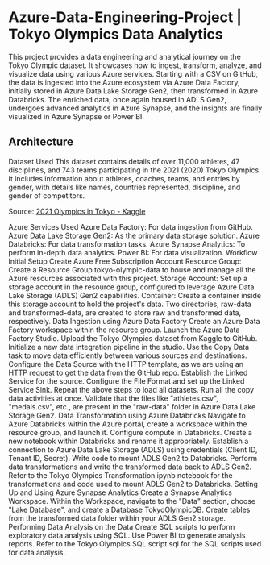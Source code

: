 # Azure-Data-Engineering-Project | Tokyo Olympics Data Analytics
This project provides a data engineering and analytical journey on the Tokyo Olympic dataset. It showcases how to ingest, transform, analyze, and visualize data using various Azure services. Starting with a CSV on GitHub, the data is ingested into the Azure ecosystem via Azure Data Factory, initially stored in Azure Data Lake Storage Gen2, then transformed in Azure Databricks. The enriched data, once again housed in ADLS Gen2, undergoes advanced analytics in Azure Synapse, and the insights are finally visualized in Azure Synapse or Power BI.

## Architecture
Dataset Used
This dataset contains details of over 11,000 athletes, 47 disciplines, and 743 teams participating in the 2021 (2020) Tokyo Olympics. It includes information about athletes, coaches, teams, and entries by gender, with details like names, countries represented, discipline, and gender of competitors.

Source: [2021 Olympics in Tokyo - Kaggle]([url](https://www.kaggle.com/datasets/arjunprasadsarkhel/2021-olympics-in-tokyo))

Azure Services Used
Azure Data Factory: For data ingestion from GitHub.
Azure Data Lake Storage Gen2: As the primary data storage solution.
Azure Databricks: For data transformation tasks.
Azure Synapse Analytics: To perform in-depth data analytics.
Power BI: For data visualization.
Workflow
Initial Setup
Create Azure Free Subscription Account
Resource Group: Create a Resource Group tokyo-olympic-data to house and manage all the Azure resources associated with this project.
Storage Account: Set up a storage account in the resource group, configured to leverage Azure Data Lake Storage (ADLS) Gen2 capabilities.
Container: Create a container inside this storage account to hold the project's data. Two directories, raw-data and transformed-data, are created to store raw and transformed data, respectively.
Data Ingestion using Azure Data Factory
Create an Azure Data Factory workspace within the resource group.
Launch the Azure Data Factory Studio.
Upload the Tokyo Olympics dataset from Kaggle to GitHub.
Initialize a new data integration pipeline in the studio.
Use the Copy Data task to move data efficiently between various sources and destinations.
Configure the Data Source with the HTTP template, as we are using an HTTP request to get the data from the GitHub repo.
Establish the Linked Service for the source.
Configure the File Format and set up the Linked Service Sink.
Repeat the above steps to load all datasets.
Run all the copy data activities at once.
Validate that the files like "athletes.csv", "medals.csv", etc., are present in the "raw-data" folder in Azure Data Lake Storage Gen2.
Data Transformation using Azure Databricks
Navigate to Azure Databricks within the Azure portal, create a workspace within the resource group, and launch it.
Configure compute in Databricks.
Create a new notebook within Databricks and rename it appropriately.
Establish a connection to Azure Data Lake Storage (ADLS) using credentials (Client ID, Tenant ID, Secret).
Write code to mount ADLS Gen2 to Databricks.
Perform data transformations and write the transformed data back to ADLS Gen2.
Refer to the Tokyo Olympics Transformation.ipynb notebook for the transformations and code used to mount ADLS Gen2 to Databricks.
Setting Up and Using Azure Synapse Analytics
Create a Synapse Analytics Workspace.
Within the Workspace, navigate to the "Data" section, choose "Lake Database", and create a Database TokyoOlympicDB.
Create tables from the transformed data folder within your ADLS Gen2 storage.
Performing Data Analysis on the Data
Create SQL scripts to perform exploratory data analysis using SQL.
Use Power BI to generate analysis reports.
Refer to the Tokyo Olympics SQL script.sql for the SQL scripts used for data analysis.
